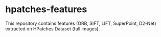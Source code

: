 # hpatches-features
This repository contains features (ORB, SIFT, LIFT, SuperPoint, D2-Net) extracted on HPatches Dataset (full images). 
